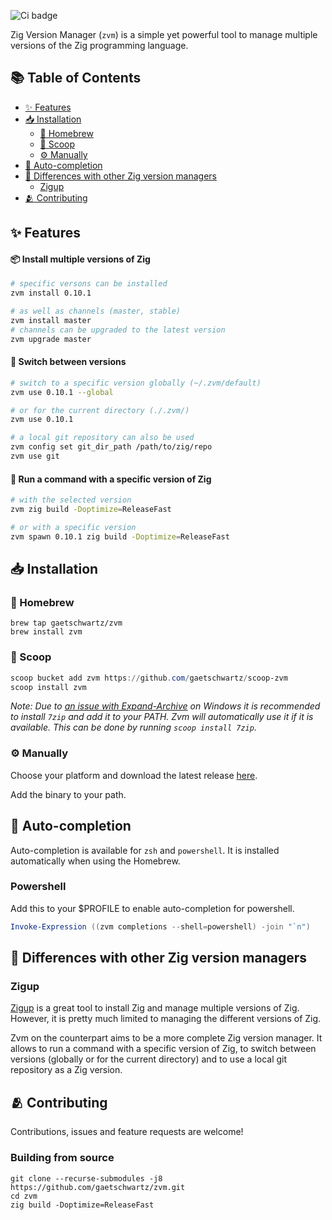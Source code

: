 ![Ci badge](https://github.com/gaetschwartz/zvm/actions/workflows/master.yml/badge.svg)

Zig Version Manager (`zvm`) is a simple yet powerful tool to manage multiple versions of the Zig programming language.

## 📚 Table of Contents

- [✨ Features](#-features)
- [📥 Installation](#-installation)
  - [🍺 Homebrew](#-homebrew)
  - [🍨 Scoop](#-scoop)
  - [⚙️ Manually](#%EF%B8%8F-manually)
- [🧠 Auto-completion](#-auto-completion)
- [📝 Differences with other Zig version managers](#-differences-with-other-zig-version-managers)
  - [Zigup](#zigup)
- [🫂 Contributing](#-contributing)

## ✨ Features

#### 📦 Install multiple versions of Zig
```zsh
# specific versons can be installed
zvm install 0.10.1
```
```zsh
# as well as channels (master, stable)
zvm install master
# channels can be upgraded to the latest version
zvm upgrade master
```

#### 🚀 Switch between versions
```zsh
# switch to a specific version globally (~/.zvm/default)
zvm use 0.10.1 --global
```
```zsh
# or for the current directory (./.zvm/)
zvm use 0.10.1
```
```zsh
# a local git repository can also be used
zvm config set git_dir_path /path/to/zig/repo
zvm use git
```
#### 📝 Run a command with a specific version of Zig
```zsh
# with the selected version
zvm zig build -Doptimize=ReleaseFast
```
```zsh
# or with a specific version
zvm spawn 0.10.1 zig build -Doptimize=ReleaseFast
```

## 📥 Installation

### 🍺 Homebrew
```
brew tap gaetschwartz/zvm
brew install zvm
```

### 🍨 Scoop
```powershell
scoop bucket add zvm https://github.com/gaetschwartz/scoop-zvm
scoop install zvm
```
*Note: Due to [an issue with Expand-Archive](https://github.com/PowerShell/Microsoft.PowerShell.Archive/issues/32) on Windows it is recommended to install `7zip` and add it to your PATH. Zvm will automatically use it if it is available.
This can be done by running `scoop install 7zip`.*

### ⚙️ Manually

Choose your platform and download the latest release [here](https://github.com/gaetschwartz/zvm/releases/latest).

Add the binary to your path.

## 🧠 Auto-completion

Auto-completion is available for `zsh` and `powershell`. It is installed automatically when using the Homebrew.

### Powershell

Add this to your $PROFILE to enable auto-completion for powershell.

```powershell
Invoke-Expression ((zvm completions --shell=powershell) -join "`n")
```

## 📝 Differences with other Zig version managers

### Zigup

[Zigup](https://github.com/marler8997/zigup) is a great tool to install Zig and manage multiple versions of Zig. However, it is pretty much limited to managing the different versions of Zig. 

Zvm on the counterpart aims to be a more complete Zig version manager. It allows to run a command with a specific version of Zig, to switch between versions (globally or for the current directory) and to use a local git repository as a Zig version.
## 🫂 Contributing

Contributions, issues and feature requests are welcome!

### Building from source

```
git clone --recurse-submodules -j8 https://github.com/gaetschwartz/zvm.git
cd zvm
zig build -Doptimize=ReleaseFast
```
